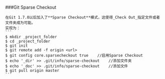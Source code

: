 ###Git Sparse Checkout
    
    在Git 1.7.0以后加入了**Sparse Checkout**模式，这使得_Check Out_指定文件或者文件夹成为可能。
    实现为：
    ```
    $ mkdir _project_folder
    $ cd _project_folder
    $ git init
    $ git remote add -f origin <url>
    $ git config core.sparsecheckout true    //启用Sparse Checkout
    $ echo '_dir' >> .git/info/sparse-checkout    //添加文件夹
    $ echo '_doc' >> .git/info/sparse-checkout    //添加文件
    $ git pull origin master
    ```
